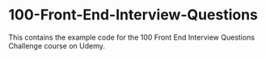 # 100-Front-End-Interview-Questions
This contains the example code for the 100 Front End Interview Questions Challenge course on Udemy.
